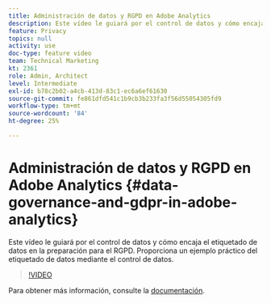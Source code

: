 ```yaml
---
title: Administración de datos y RGPD en Adobe Analytics
description: Este vídeo le guiará por el control de datos y cómo encaja el etiquetado de datos en la preparación para el RGPD. Proporciona un ejemplo práctico del etiquetado de datos mediante el control de datos.
feature: Privacy
topics: null
activity: use
doc-type: feature video
team: Technical Marketing
kt: 2361
role: Admin, Architect
level: Intermediate
exl-id: b78c2b02-a4cb-413d-83c1-ec6a6ef61630
source-git-commit: fe861dfd541c1b9cb3b233fa3f56d55054305fd9
workflow-type: tm+mt
source-wordcount: '84'
ht-degree: 25%

---
```


# Administración de datos y RGPD en Adobe Analytics {#data-governance-and-gdpr-in-adobe-analytics}

Este vídeo le guiará por el control de datos y cómo encaja el etiquetado de datos en la preparación para el RGPD. Proporciona un ejemplo práctico del etiquetado de datos mediante el control de datos.

>[!VIDEO](https://video.tv.adobe.com/v/25455/?quality=12)

Para obtener más información, consulte la [documentación](https://experienceleague.adobe.com/docs/analytics/admin/data-governance/an-gdpr-overview.html?lang=en).
